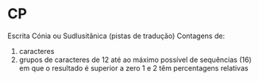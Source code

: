 # CP
Escrita Cónia ou Sudlusitânica (pistas de tradução)
Contagens de:
1. caracteres
2. grupos de caracteres de 12 até ao máximo possível de sequências (16) em que o resultado é superior a zero
1 e 2 têm percentagens relativas
